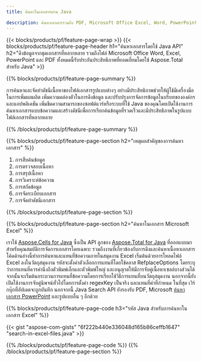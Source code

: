 ```yaml
---
title: ค้นหาในเอกสารผ่าน Java 

description: ค้นหาเอกสารรวมถึง PDF, Microsoft Office Excel, Word, PowerPoint และอื่นๆ ผ่านทางแอปพลิเคชันที่ใช้ Java
---
```


{{< blocks/products/pf/feature-page-wrap >}}
{{< blocks/products/pf/feature-page-header h1="ค้นหาเอกสารโดยใช้ Java API" h2="ดึงข้อมูลจากชุดเอกสารที่หลากหลาย รวมถึงไฟล์ Microsoft Office Word, Excel, PowerPoint และ PDF ทั้งหมดนี้รับประกันประสิทธิภาพที่ยอดเยี่ยมโดยใช้ Aspose.Total สำหรับ Java" >}}

{{% blocks/products/pf/feature-page-summary %}}

การค้นหาและจัดทำดัชนีเนื้อหาของไฟล์เอกสารรูปแบบต่างๆ อย่างมีประสิทธิภาพช่วยให้ผู้ใช้มีเครื่องมือในการเพิ่มผลผลิต เพิ่มความคล่องตัวในการดึงข้อมูล และปรับปรุงการจัดการข้อมูลในบริบทขององค์กรและแอปพลิเคชัน เพิ่มขีดความสามารถของซอฟต์แวร์หรือระบบที่ใช้ Java ของคุณโดยเปิดใช้งานการค้นหาเอกสารแบบข้อความและสร้างดัชนีเพื่อการเรียกค้นข้อมูลที่รวดเร็วและมีประสิทธิภาพในรูปแบบไฟล์เอกสารที่หลากหลาย

{{% /blocks/products/pf/feature-page-summary  %}}

{{% blocks/products/pf/feature-page-section  h2="เหตุผลสำคัญของการค้นหาเอกสาร" %}}

1. การสืบค้นข้อมูล
1. การตรวจสอบเนื้อหา 
1. การสรุปเนื้อหา 
1. การวิเคราะห์ข้อความ
1. การสกัดข้อมูล 
1. การจัดระเบียบเอกสาร
1. การจัดทำดัชนีเอกสาร 



{{% /blocks/products/pf/feature-page-section %}}

{{% blocks/products/pf/feature-page-section  h2="ค้นหาในเอกสาร Microsoft Excel" %}}

เราใช้ [Aspose.Cells for Java](https://products.aspose.com/cells/java/) ซึ่งเป็น API ลูกของ [Aspose.Total for Java](https://products.aspose.com/total/java/) ที่ออกแบบมาสำหรับคุณสมบัติการจัดการเอกสารโดยเฉพาะ รวมถึงงานที่เกี่ยวข้องกับการดึงและค้นหาเนื้อหาเอกสาร โค้ดด้านล่างนี้ทำการค้นหาและแทนที่ข้อความภายในสมุดงาน Excel เริ่มต้นด้วยการโหลดไฟล์ Excel ลงในวัตถุสมุดงาน รหัสจะตั้งค่าตัวเลือกการแทนที่โดยใช้คลาส RefplaceOptions โดยระบุว่าการแทนที่ควรคำนึงถึงตัวพิมพ์เล็กและตัวพิมพ์ใหญ่ และอนุญาตให้มีการจับคู่เนื้อหาเซลล์บางส่วนได้ จากนั้นจะเริ่มต้นกระบวนการแทนที่ข้อความโดยการเรียกใช้วิธีการแทนที่บนวัตถุสมุดงาน นอกจากนี้ยังเปิดใช้งานการจับคู่นิพจน์ทั่วไปโดยการตั้งค่า regexKey เป็นจริง และแทนที่คำที่กำหนด ในที่สุด เวิร์กบุ๊กที่อัปเดตจะถูกบันทึก นอกจากนี้ Java Search API ยังรองรับ PDF, Microsoft [ค้นหาเอกสาร PowerPoint](https://products.aspose.com/total/java/search/pptx/) และรูปแบบอื่น ๆ อีกด้วย

{{% blocks/products/pf/feature-page-code h3="รหัส Java สำหรับการค้นหาในเอกสาร Excel" %}}

{{< gist "aspose-com-gists" "6f222b440e336048d165b86ceffb1647" "search-in-excel-files.java" >}}

{{% /blocks/products/pf/feature-page-code  %}}
{{% /blocks/products/pf/feature-page-section %}}